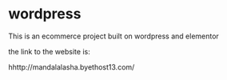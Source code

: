 # wordpress
This is an ecommerce project built on wordpress and elementor

the link to the website is:

hhttp://mandalalasha.byethost13.com/
